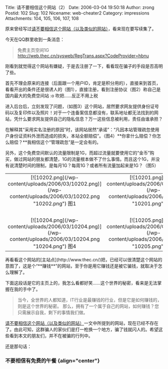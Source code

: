 Title: 请不要相信这个网站（2）
Date: 2006-03-04 19:50:18
Author: zrong
Postid: 102
Slug: 102
Nicename: web-cheater2
Category: impressions
Attachments: 104, 105, 106, 107, 108

原来曾经写过[请不要相信这个网站（以及类似的网站）](http://zengrong.net/post/22.htm)，看来现在要写续集了。

今天在QQ群里收到一条消息：

> 免费主页空间1G  
>  http://web.thec.cn/sysweb/RegTrans.aspx?CodeProvider=hbnu

刚看到就觉得这个网站有嫌疑，于是去注册了一下，看看现在骗子的手段是否高明了些。

<!--more-->

首先不理会原来的连接（后面跟一个用户ID，肯定是积分用的），直接来到首页，看看开出的条件还是很诱人的（图1），直接注册，看到注册协议（图2）称自己是国内最大的免费空间站
:o 吹把……反正不用上税

进入后台后，立刻发现了问题，（如图3）这个网站，居然要求网友提供身份证号码以及复印件以及照片！对于一个连备案信息都没有，联系地址都无法找到的网站，凭什么要求网友提供自己的隐私信息？万一这些信息被利用，责任由谁承担？

在解释其“采用实名注册的原因”时，该网站居然“承诺”：“凡因本站管理疏忽使用户身份证资料外泄而造成的损失，本站全额赔偿”。（图4）**你拿什么赔偿？你怎么赔偿？**我相信这个“管理疏忽”是一定会有的。

另外，这个免费空间默认的流量限制是1G，而超过流量就要使用它的“金币”购买，做过网站的朋友都清楚，1G的流量根本做不了什么事情。而且这个1G，并没有说清楚时间的限制，是每月1G？每周1G？或者所有流量加起来是1G？（图5）

<table align="center">
<tr>
<td align="center">
[![10202.png](/wp-content/uploads/2006/03/10202.png)](/wp-content/uploads/2006/03/10202.png "10202.png")  
图1

</td>
<td align="center">
[![10201.png](/wp-content/uploads/2006/03/10201.png)](/wp-content/uploads/2006/03/10201.png "10201.png")  
图2

</td>
<td align="center">
[![10203.png](/wp-content/uploads/2006/03/10203.png)](/wp-content/uploads/2006/03/10203.png "10203.png")  
图3

</td>
</tr>
<tr>
<td col="3">
 

</td>
</tr>
<tr>
<td align="center">
[![10204.png](/wp-content/uploads/2006/03/10204.png)](/wp-content/uploads/2006/03/10204.png "10204.png")  
图4

</td>
<td align="center">
[![10205.png](/wp-content/uploads/2006/03/10205.png)](/wp-content/uploads/2006/03/10205.png "10205.png")  
图5

</td>
<td align="center">
 

</td>
</tr>
</table>
再看看这个网站的[主站点](http://www.thec.cn/)把，已经可以很清楚这个网站的意图了，这是个“**赚钱**”的网站，至于你是用它赚钱还是被它骗钱，就取决于怎么理解了。

下面这段话是它的主页上的，我怎么看都好笑……这个世界的秘密，看来是无法掌握在我的手中了。

> 当今，全世界的人都知道，IT行业是最赚钱的行业，但是它是如何赚钱的，则是这个世界的秘密。
> 那么，拥有了一个属于自己的网站，如何赚钱？您只需展示自我，剩下的事情我们做。

[请不要相信这个网站（以及类似的网站）](http://zengrong.net/post/22.htm)一文中所提到的网站，现在已经不存在了。由此可知，这群骗人的家伙们是打一枪换一个地方，骗了钱就闪人的。希望这些看到本文的朋友们，并不在被骗的行列中。

还是那句话：  

### 不要相信有免费的午餐 {align="center"}
